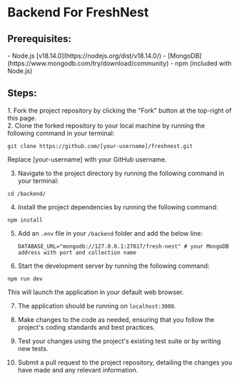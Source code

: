 # Backend For FreshNest
<h2>Prerequisites:</h2>
- Node.js [v18.14.0](https://nodejs.org/dist/v18.14.0/)
- [MongoDB](https://www.mongodb.com/try/download/community)
- npm (included with Node.js)

<h2>Steps:</h2>
1. Fork the project repository by clicking the "Fork" button at the top-right of this page.<br>
2. Clone the forked repository to your local machine by running the following command in your terminal:<br>

```
git clone https://github.com/[your-username]/freshnest.git
```

Replace [your-username] with your GitHub username.<br>

3. Navigate to the project directory by running the following command in your terminal: <br>

```
cd /backend/
```

4. Install the project dependencies by running the following command:

```
npm install
```

5. Add an `.env` file in your `/backend` folder and add the below line:

   ```env
   DATABASE_URL="mongodb://127.0.0.1:27017/fresh-nest" # your MongoDB address with port and collection name
   ```
   
6. Start the development server by running the following command:

```
npm run dev
```
This will launch the application in your default web browser.

7. The application should be running on `localhost:3000`.

8. Make changes to the code as needed, ensuring that you follow the project's coding standards and best practices.

9. Test your changes using the project's existing test suite or by writing new tests.

10. Submit a pull request to the project repository, detailing the changes you have made and any relevant information.
